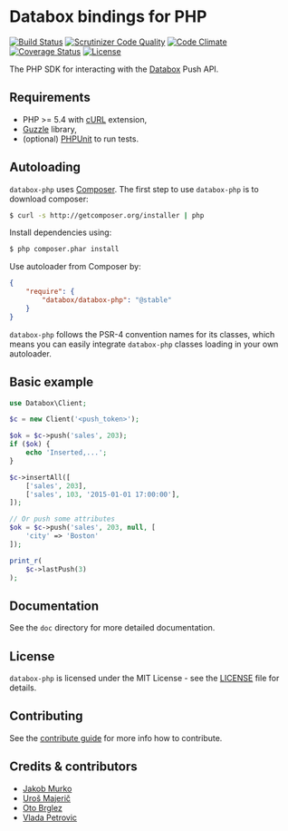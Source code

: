 # Databox bindings for PHP

[![Build Status](http://img.shields.io/travis/databox/databox-php.svg)](https://travis-ci.org/databox/databox-php)
[![Scrutinizer Code Quality](https://scrutinizer-ci.com/g/databox/databox-php/badges/quality-score.png?b=master)](https://scrutinizer-ci.com/g/databox/databox-php/?branch=master)
[![Code Climate](http://img.shields.io/codeclimate/github/databox/databox-php.svg)](https://codeclimate.com/github/databox/databox-php)
[![Coverage Status](https://coveralls.io/repos/databox/databox-php/badge.svg?branch=master&service=github)](https://coveralls.io/github/databox/databox-php?branch=master)
[![License](http://img.shields.io/:license-mit-blue.svg)](http://databox.mit-license.org)


The PHP SDK for interacting with the [Databox](http://databox.com) Push API.

## Requirements

* PHP >= 5.4 with [cURL](http://php.net/manual/en/book.curl.php) extension,
* [Guzzle](https://github.com/guzzle/guzzle) library,
* (optional) [PHPUnit](https://phpunit.de/) to run tests.

## Autoloading

`databox-php` uses [Composer](http://getcomposer.org).
The first step to use `databox-php` is to download composer:

```bash
$ curl -s http://getcomposer.org/installer | php
```

Install dependencies using:
```bash
$ php composer.phar install
```

Use autoloader from Composer by:
```json
{
    "require": {
        "databox/databox-php": "@stable"
    }
}
```

`databox-php` follows the PSR-4 convention names for its classes, which means you can easily integrate `databox-php` classes loading in your own autoloader.

## Basic example

```php
use Databox\Client;

$c = new Client('<push_token>');

$ok = $c->push('sales', 203);
if ($ok) {
    echo 'Inserted,...';
}

$c->insertAll([
    ['sales', 203],
    ['sales', 103, '2015-01-01 17:00:00'],
]);

// Or push some attributes
$ok = $c->push('sales', 203, null, [
    'city' => 'Boston'
]);

print_r(
    $c->lastPush(3)
);

```

## Documentation

See the `doc` directory for more detailed documentation.

## License

`databox-php` is licensed under the MIT License - see the [LICENSE](LICENSE) file for details.

## Contributing

See the [contribute guide](CONTRIBUTING.md) for more info how to contribute.

## Credits & contributors

- [Jakob Murko](http://github.com/sraka1)
- [Uroš Majerič](http://github.com/umajeric)
- [Oto Brglez](https://github.com/otobrglez)
- [Vlada Petrovic](https://github.com/vladapetrovic)
